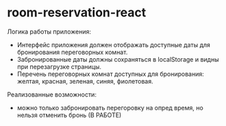 # room-reservation-react
Логика работы приложения:
* Интерфейс приложения должен отображать доступные даты для бронирования переговорных комнат.
* Забронированные даты должны сохраняться в localStorage и видны при перезагрузке страницы.
* Перечень переговорных комнат доступных для бронирования: желтая, красная, зеленая, синяя, фиолетовая.


Реализованные возможности:
* можно только забронировать перегоровку на опред время, но нельзя отменить бронь (В РАБОТЕ)